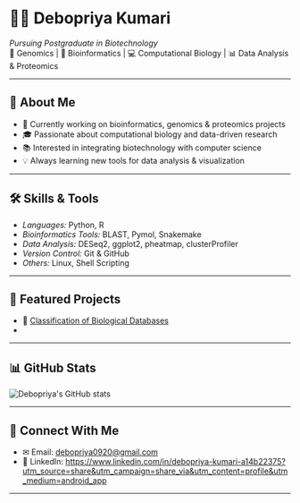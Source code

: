 # 👩‍🔬 Debopriya Kumari  

*Pursuing Postgraduate in Biotechnology*  
🌱 Genomics | 🧬 Bioinformatics | 💻 Computational Biology | 📊 Data Analysis & Proteomics  

---

## 🚀 About Me
- 🔭 Currently working on bioinformatics, genomics & proteomics projects  
- 🎓 Passionate about computational biology and data-driven research  
- 📚 Interested in integrating biotechnology with computer science  
- 💡 Always learning new tools for data analysis & visualization  

---

## 🛠 Skills & Tools
- *Languages:* Python, R 
- *Bioinformatics Tools:* BLAST, Pymol, Snakemake  
- *Data Analysis:* DESeq2, ggplot2, pheatmap, clusterProfiler  
- *Version Control:* Git & GitHub  
- *Others:* Linux, Shell Scripting  

---

## 📂 Featured Projects
- 🔬 [Classification of Biological Databases](https://github.com/DEBOPRIYA2320/Classification-of-biological-databases)  
- 
---

## 📊 GitHub Stats
![Debopriya's GitHub stats](https://github-readme-stats.vercel.app/api?username=DEBOPRIYA2320&show_icons=true&theme=tokyonight)

---

## 🤝 Connect With Me
- ✉ Email: debopriya0920@gmail.com
- 💼 LinkedIn: https://www.linkedin.com/in/debopriya-kumari-a14b22375?utm_source=share&utm_campaign=share_via&utm_content=profile&utm_medium=android_app

---
